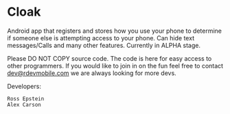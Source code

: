 Cloak
=====

Android app that registers and stores how you use your phone to determine if someone else is attempting access to your phone. Can hide text messages/Calls and many other features. Currently in ALPHA stage.

Please DO NOT COPY source code. The code is here for easy access to other programmers. If you would like to join in on the fun
feel free to contact dev@rdevmobile.com we are always looking for more devs.




Developers:

	Ross Epstein
	Alex Carson
	
